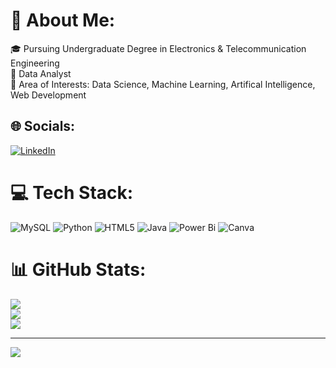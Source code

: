 # 💫 About Me:
🎓 Pursuing Undergraduate Degree in Electronics & Telecommunication Engineering <br>🎯 Data Analyst <br>💫 Area of Interests: Data Science, Machine Learning, Artifical Intelligence, Web Development<br>


## 🌐 Socials:
[![LinkedIn](https://img.shields.io/badge/LinkedIn-%230077B5.svg?logo=linkedin&logoColor=white)](https://linkedin.com/in/https://www.linkedin.com/in/avadhoot-kulkarni-497bb0252/) 

# 💻 Tech Stack:
![MySQL](https://img.shields.io/badge/mysql-4479A1.svg?style=for-the-badge&logo=mysql&logoColor=white) ![Python](https://img.shields.io/badge/python-3670A0?style=for-the-badge&logo=python&logoColor=ffdd54) ![HTML5](https://img.shields.io/badge/html5-%23E34F26.svg?style=for-the-badge&logo=html5&logoColor=white) ![Java](https://img.shields.io/badge/java-%23ED8B00.svg?style=for-the-badge&logo=openjdk&logoColor=white) ![Power Bi](https://img.shields.io/badge/power_bi-F2C811?style=for-the-badge&logo=powerbi&logoColor=black) ![Canva](https://img.shields.io/badge/Canva-%2300C4CC.svg?style=for-the-badge&logo=Canva&logoColor=white)
# 📊 GitHub Stats:
![](https://github-readme-stats.vercel.app/api?username=AvadhootAK&theme=dark&hide_border=false&include_all_commits=true&count_private=true)<br/>
![](https://github-readme-streak-stats.herokuapp.com/?user=AvadhootAK&theme=dark&hide_border=false)<br/>
![](https://github-readme-stats.vercel.app/api/top-langs/?username=AvadhootAK&theme=dark&hide_border=false&include_all_commits=true&count_private=true&layout=compact)

---
[![](https://visitcount.itsvg.in/api?id=AvadhootAK&icon=0&color=0)](https://visitcount.itsvg.in)

<!-- Proudly created with GPRM ( https://gprm.itsvg.in ) -->
